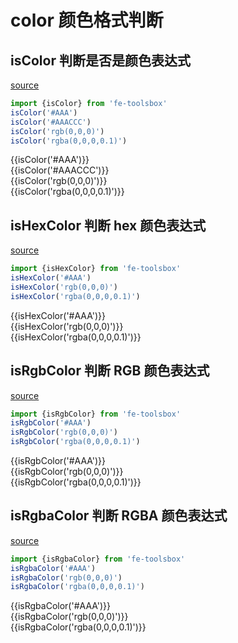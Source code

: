 <script setup>
import { isColor,isHexColor,isRgbColor,isRgbaColor } from 'fe-toolsbox'
</script>

# color 颜色格式判断

## isColor 判断是否是颜色表达式

[source](https://github.com/chenym1992/toolsbox/blob/main/src/regexp/color.ts#L61)

```ts
import {isColor} from 'fe-toolsbox'
isColor('#AAA')
isColor('#AAACCC')
isColor('rgb(0,0,0)')
isColor('rgba(0,0,0,0.1)')
```
<div class="demo">
  <div >{{isColor('#AAA')}} </div>
  <div >{{isColor('#AAACCC')}} </div>
  <div >{{isColor('rgb(0,0,0)')}} </div>
  <div >{{isColor('rgba(0,0,0,0.1)')}} </div>
</div>

## isHexColor 判断 hex 颜色表达式

[source](https://github.com/chenym1992/toolsbox/blob/main/src/regexp/color.ts#L16)

```ts
import {isHexColor} from 'fe-toolsbox'
isHexColor('#AAA')
isHexColor('rgb(0,0,0)')
isHexColor('rgba(0,0,0,0.1)')
```
<div class="demo">
  <div >{{isHexColor('#AAA')}} </div>
  <div >{{isHexColor('rgb(0,0,0)')}} </div>
  <div >{{isHexColor('rgba(0,0,0,0.1)')}} </div>
</div>

## isRgbColor 判断 RGB 颜色表达式

[source](https://github.com/chenym1992/toolsbox/blob/main/src/regexp/color.ts#L31)

```ts
import {isRgbColor} from 'fe-toolsbox'
isRgbColor('#AAA')
isRgbColor('rgb(0,0,0)')
isRgbColor('rgba(0,0,0,0.1)')
```
<div class="demo">
  <div >{{isRgbColor('#AAA')}} </div>
  <div >{{isRgbColor('rgb(0,0,0)')}} </div>
  <div >{{isRgbColor('rgba(0,0,0,0.1)')}} </div>
</div>

## isRgbaColor 判断 RGBA 颜色表达式

[source](https://github.com/chenym1992/toolsbox/blob/main/src/regexp/color.ts#L48)

```ts
import {isRgbaColor} from 'fe-toolsbox'
isRgbaColor('#AAA')
isRgbaColor('rgb(0,0,0)')
isRgbaColor('rgba(0,0,0,0.1)')
```
<div class="demo">
  <div >{{isRgbaColor('#AAA')}} </div>
  <div >{{isRgbaColor('rgb(0,0,0)')}} </div>
  <div >{{isRgbaColor('rgba(0,0,0,0.1)')}} </div>
</div>